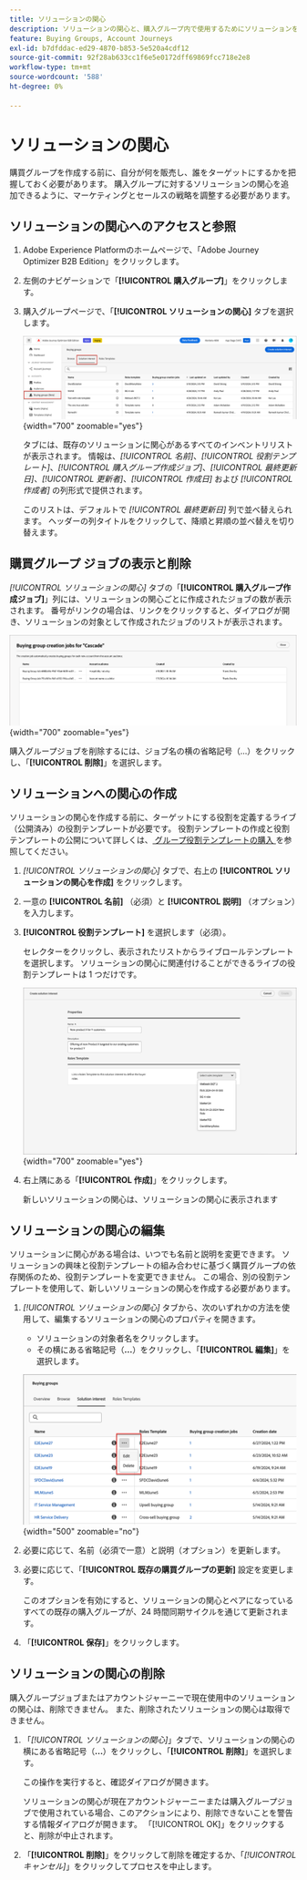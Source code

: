 ```yaml
---
title: ソリューションの関心
description: ソリューションの関心と、購入グループ内で使用するためにソリューションを定義する方法について説明します。
feature: Buying Groups, Account Journeys
exl-id: b7dfddac-ed29-4870-b853-5e520a4cdf12
source-git-commit: 92f28ab633cc1f6e5e0172dff69869fcc718e2e8
workflow-type: tm+mt
source-wordcount: '588'
ht-degree: 0%

---
```


# ソリューションの関心

購買グループを作成する前に、自分が何を販売し、誰をターゲットにするかを把握しておく必要があります。 購入グループに対するソリューションの関心を追加できるように、マーケティングとセールスの戦略を調整する必要があります。

## ソリューションの関心へのアクセスと参照

1. Adobe Experience Platformのホームページで、「Adobe Journey Optimizer B2B Edition」をクリックします。

1. 左側のナビゲーションで「**[!UICONTROL 購入グループ]**」をクリックします。

1. 購入グループページで、「**[!UICONTROL ソリューションの関心]** タブを選択します。

   ![ ソリューションの「関心」タブ ](assets/solution-interest-tab.png){width="700" zoomable="yes"}

   タブには、既存のソリューションに関心があるすべてのインベントリリストが表示されます。 情報は、_[!UICONTROL 名前]_、_[!UICONTROL 役割テンプレート]_、_[!UICONTROL 購入グループ作成ジョブ]_、_[!UICONTROL 最終更新日]_、_[!UICONTROL 更新者]_、_[!UICONTROL 作成日]_ および _[!UICONTROL 作成者]_ の列形式で提供されます。

   このリストは、デフォルトで _[!UICONTROL 最終更新日]_ 列で並べ替えられます。 ヘッダーの列タイトルをクリックして、降順と昇順の並べ替えを切り替えます。

## 購買グループ ジョブの表示と削除

_[!UICONTROL ソリューションの関心]_ タブの「**[!UICONTROL 購入グループ作成ジョブ]**」列には、ソリューションの関心ごとに作成されたジョブの数が表示されます。 番号がリンクの場合は、リンクをクリックすると、ダイアログが開き、ソリューションの対象として作成されたジョブのリストが表示されます。

![ ソリューションに関心があるグループのジョブの購入 ](assets/buying-group-jobs-for-solution-interest.png){width="700" zoomable="yes"}

購入グループジョブを削除するには、ジョブ名の横の省略記号（...）をクリックし、「**[!UICONTROL 削除]**」を選択します。

## ソリューションへの関心の作成

ソリューションの関心を作成する前に、ターゲットにする役割を定義するライブ（公開済み）の役割テンプレートが必要です。 役割テンプレートの作成と役割テンプレートの公開について詳しくは、[ グループ役割テンプレートの購入 ](./buying-groups-role-templates.md) を参照してください。

1. _[!UICONTROL ソリューションの関心]_ タブで、右上の **[!UICONTROL ソリューションの関心を作成]** をクリックします。

1. 一意の **[!UICONTROL 名前]** （必須）と **[!UICONTROL 説明]** （オプション）を入力します。

1. **[!UICONTROL 役割テンプレート]** を選択します（必須）。

   セレクターをクリックし、表示されたリストからライブロールテンプレートを選択します。 ソリューションの関心に関連付けることができるライブの役割テンプレートは 1 つだけです。

   ![ ソリューションの「関心」タブ ](assets/solution-interest-create.png){width="700" zoomable="yes"}

1. 右上隅にある「**[!UICONTROL 作成]**」をクリックします。

   新しいソリューションの関心は、ソリューションの関心に表示されます

## ソリューションの関心の編集

ソリューションに関心がある場合は、いつでも名前と説明を変更できます。 ソリューションの興味と役割テンプレートの組み合わせに基づく購買グループの依存関係のため、役割テンプレートを変更できません。 この場合、別の役割テンプレートを使用して、新しいソリューションの関心を作成する必要があります。

1. _[!UICONTROL ソリューションの関心]_ タブから、次のいずれかの方法を使用して、編集するソリューションの関心のプロパティを開きます。

   * ソリューションの対象者名をクリックします。
   * その横にある省略記号（**...**）をクリックし、「**[!UICONTROL 編集]**」を選択します。

   ![ ソリューションの関心の詳細メニュー ](assets/solution-interests-more-menu.png){width="500" zoomable="no"}

1. 必要に応じて、名前（必須で一意）と説明（オプション）を更新します。

1. 必要に応じて、「**[!UICONTROL 既存の購買グループの更新]** 設定を変更します。

   このオプションを有効にすると、ソリューションの関心とペアになっているすべての既存の購入グループが、24 時間同期サイクルを通じて更新されます。

1. 「**[!UICONTROL 保存]**」をクリックします。

## ソリューションの関心の削除

購入グループジョブまたはアカウントジャーニーで現在使用中のソリューションの関心は、削除できません。 また、削除されたソリューションの関心は取得できません。

1. 「_[!UICONTROL ソリューションの関心]_」タブで、ソリューションの関心の横にある省略記号（**...**）をクリックし、「**[!UICONTROL 削除]**」を選択します。

   この操作を実行すると、確認ダイアログが開きます。

   ソリューションの関心が現在アカウントジャーニーまたは購入グループジョブで使用されている場合、このアクションにより、削除できないことを警告する情報ダイアログが開きます。 「[!UICONTROL OK]」をクリックすると、削除が中止されます。

1. 「**[!UICONTROL 削除]**」をクリックして削除を確定するか、「_[!UICONTROL キャンセル]_」をクリックしてプロセスを中止します。
